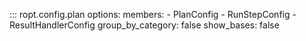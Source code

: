 ::: ropt.config.plan
    options:
        members:
            - PlanConfig
            - RunStepConfig
            - ResultHandlerConfig
        group_by_category: false
        show_bases: false
